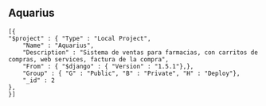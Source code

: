 ## Aquarius

    [{
	"$project" : { "Type" : "Local Project",
		"Name" : "Aquarius",
		"Description" : "Sistema de ventas para farmacias, con carritos de compras, web services, factura de la compra",
		"From" : { "$django" : { "Version" : "1.5.1"},},
		"Group" : { "G" : "Public", "B" : "Private", "H" : "Deploy"},
		"_id" : 2
	},
    }]

